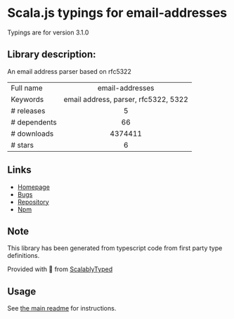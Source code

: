 
# Scala.js typings for email-addresses

Typings are for version 3.1.0

## Library description:
An email address parser based on rfc5322

|                    |                 |
| ------------------ | :-------------: |
| Full name          | email-addresses |
| Keywords           | email address, parser, rfc5322, 5322 |
| # releases         | 5 |
| # dependents       | 66 |
| # downloads        | 4374411 |
| # stars            | 6 |

## Links
- [Homepage](https://github.com/jackbearheart/email-addresses)
- [Bugs](https://github.com/jackbearheart/email-addresses/issues)
- [Repository](https://github.com/jackbearheart/email-addresses)
- [Npm](https://www.npmjs.com/package/email-addresses)
    


## Note
This library has been generated from typescript code from first party type definitions.

Provided with :purple_heart: from [ScalablyTyped](https://github.com/oyvindberg/ScalablyTyped)

## Usage
See [the main readme](../../readme.md) for instructions.


